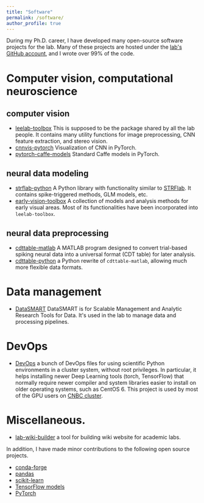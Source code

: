 ```yaml
---
title: "Software"
permalink: /software/
author_profile: true
---
```


During my Ph.D. career, I have developed many open-source software projects for the lab. Many of these projects are hosted under the [lab's GitHub account](https://github.com/leelabcnbc/), and I wrote over 99% of the code.

# Computer vision, computational neuroscience


## computer vision

* [leelab-toolbox](https://github.com/leelabcnbc/leelab-toolbox) This is supposed to be the package shared by all the lab people. It contains many utility functions for image preprocessing, CNN feature extraction, and stereo vision.
* [cnnvis-pytorch](https://github.com/leelabcnbc/cnnvis-pytorch) Visualization of CNN in PyTorch.
* [pytorch-caffe-models](https://github.com/leelabcnbc/pytorch-caffe-models) Standard Caffe models in PyTorch.

## neural data modeling

* [strflab-python](https://github.com/leelabcnbc/strflab-python/) A Python library with functionality similar to [STRFlab](http://strflab.berkeley.edu/). It contains spike-triggered methods, GLM models, etc.
* [early-vision-toolbox](https://github.com/leelabcnbc/early-vision-toolbox/) A collection of models and analysis methods for early visual areas. Most of its functionalities have been incorporated into `leelab-toolbox`.

## neural data preprocessing

* [cdttable-matlab](https://github.com/leelabcnbc/cdttable-matlab) A MATLAB program designed to convert trial-based spiking neural data into a universal format (CDT table) for later analysis.
* [cdttable-python](https://github.com/leelabcnbc/cdttable-python) a Python rewrite of `cdttable-matlab`, allowing much more flexible data formats.

 
# Data management

* [DataSMART](https://github.com/leelabcnbc/datasmart) DataSMART is for Scalable Management and Analytic Research Tools for Data. It's used in the lab to manage data and processing pipelines.
 
# DevOps

* [DevOps](https://github.com/leelabcnbc/DevOps) a bunch of DevOps files for using scientific Python environments in a cluster system, without root privileges. In particular, it helps installing newer Deep Learning tools (torch, TensorFlow) that normally require newer compiler and system libraries easier to install on older operating systems, such as CentOS 6. This project is used by most of the GPU users on [CNBC cluster](http://www.cnbc.cmu.edu/resources/computing-resources/).

# Miscellaneous.

* [lab-wiki-builder](https://github.com/leelabcnbc/lab-wiki-builder) a tool for building wiki website for academic labs.

In addition, I have made minor contributions to the following open source projects.

* [conda-forge](https://conda-forge.org/)
* [pandas](http://pandas.pydata.org/)
* [scikit-learn](http://scikit-learn.org/)
* [TensorFlow models](https://github.com/tensorflow/models)
* [PyTorch](http://pytorch.org/)
